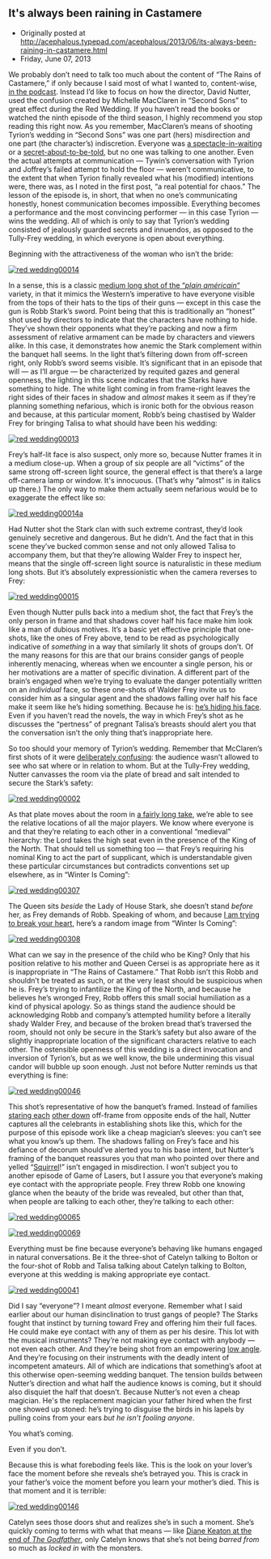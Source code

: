 ## It's always been raining in Castamere

 * Originally posted at http://acephalous.typepad.com/acephalous/2013/06/its-always-been-raining-in-castamere.html
 * Friday, June 07, 2013



We probably don’t need to talk too much about the content of “The 
Rains of Castamere,” if only because I said most of what I wanted to, 
content-wise, [in the podcast](http://www.lawyersgunsmoneyblog.com/2013/06/www.lawyersgunsmoneyblog.com/2013/06/the-rains-of-castamere-an-lgm-game-of-thrones-podcast-with-steven-attewell-and-sek).
 Instead I’d like to focus on how the director, David Nutter, used the 
confusion created by Michelle MacClaren in “Second Sons” to great effect
 during the Red Wedding. If you haven’t read the books or watched the 
ninth episode of the third season, I highly recommend you stop reading 
this right now. As you remember, MacClaren’s means of shooting Tyrion’s 
wedding in “Second Sons” was one part (hers) misdirection and one part 
(the character’s) indiscretion. Everyone was [a spectacle-in-waiting](http://www.lawyersgunsmoneyblog.com/2013/05/i-see-that-youve-seen-that-i-saw-you-miscommunication-in-second-sons-game-of-thrones) or a [secret-about-to-be-told](http://www.lawyersgunsmoneyblog.com/2013/05/i-still-know-that-youve-seen-that-i-saw-you-miscommunication-in-second-sons-game-of-thrones),
 but no one was talking to one another. Even the actual attempts at 
communication — Tywin’s conversation with Tyrion and Joffrey’s failed 
attempt to hold the floor — weren’t communicative, to the extent that 
when Tyrion finally revealed what his (modified) intentions were, there 
was, as I noted in the first post, “a real potential for chaos.” The 
lesson of the episode is, in short, that when no one’s communicating 
honestly, honest communication becomes impossible. Everything becomes a 
performance and the most convincing performer — in this case Tyrion — 
wins the wedding. All of which is only to say that Tyrion’s wedding 
consisted of jealously guarded secrets and innuendos, as opposed to the 
Tully-Frey wedding, in which everyone is open about everything.

Beginning with the attractiveness of the woman who isn’t the bride:

[![red wedding00014](http://www.lawyersgunsmoneyblog.com/wp-content/uploads/2013/06/red-wedding00014.png "red wedding00014")](http://www.lawyersgunsmoneyblog.com/wp-content/uploads/2013/06/red-wedding00014.png)

In a sense, this is a classic [medium long shot of the “_plain américain_“](http://classes.yale.edu/film-analysis/htmfiles/cinematography.htm#48043)
 variety, in that it mimics the Western’s imperative to have everyone 
visible from the tops of their hats to the tips of their guns — except 
in this case the gun is Robb Stark’s sword. Point being that this is 
traditionally an “honest” shot used by directors to indicate that the 
characters have nothing to hide. They’ve shown their opponents what 
they’re packing and now a firm assessment of relative armament can be made 
by characters and viewers alike. In this case, it demonstrates how 
anemic the Stark complement within the banquet hall seems. In the light 
that’s filtering down from off-screen right, only Robb’s sword seems 
visible. It’s significant that in an episode that will — as I’ll argue —
 be characterized by requited gazes and general openness, the lighting 
in this scene indicates that the Starks have something to hide. The 
white light coming in from frame-right leaves the right sides of their 
faces in shadow and _almost_ makes it seem as if they’re planning
 something nefarious, which is ironic both for the obvious reason and 
because, at this particular moment, Robb’s being chastised by Walder 
Frey for bringing Talisa to what should have been his wedding:

[![red wedding00013](http://www.lawyersgunsmoneyblog.com/wp-content/uploads/2013/06/red-wedding00013.png "red wedding00013")](http://www.lawyersgunsmoneyblog.com/wp-content/uploads/2013/06/red-wedding00013.png)

Frey’s half-lit face is also suspect, only more so, because Nutter 
frames it in a medium close-up. When a group of six people are all 
“victims” of the same strong off-screen light source, the general effect
 is that there’s a large off-camera lamp or window. It's innocuous. (That’s why “almost” 
is in italics up there.) The only way to make them actually seem 
nefarious would be to exaggerate the effect like so:

[![red wedding00014a](http://www.lawyersgunsmoneyblog.com/wp-content/uploads/2013/06/red-wedding00014a.png "red wedding00014a")](http://www.lawyersgunsmoneyblog.com/wp-content/uploads/2013/06/red-wedding00014a.png)

Had Nutter shot the Stark clan with such extreme contrast, they’d 
look genuinely secretive and dangerous. But he didn’t. And the fact that
 in this scene they’ve bucked common sense and not only allowed Talisa 
to accompany them, but that they’re allowing Walder Frey to inspect her,
 means that the single off-screen light source is naturalistic in these 
medium long shots. But it’s absolutely expressionistic when the camera 
reverses to Frey:

[![red wedding00015](http://www.lawyersgunsmoneyblog.com/wp-content/uploads/2013/06/red-wedding00015.png "red wedding00015")](http://www.lawyersgunsmoneyblog.com/wp-content/uploads/2013/06/red-wedding00015.png)

Even though Nutter pulls back into a medium shot, the fact that 
Frey’s the only person in frame and that shadows cover half his face 
make him look like a man of dubious motives. It’s a basic yet effective 
principle that one-shots, like the ones of Frey above, tend to be read 
as psychologically indicative of _something_ in a way that 
similarly lit shots of groups don’t. Of the many reasons for this are 
that our brains consider gangs of people inherently menacing, whereas 
when we encounter a single person, his or her motivations are a matter 
of specific divination. A different part of the brain’s engaged when 
we’re trying to evaluate the danger potentially written on an _individual_
 face, so these one-shots of Walder Frey invite us to consider him as a 
singular agent and the shadows falling over half his face make it seem 
like he’s hiding something. Because he is: [he’s hiding his face](http://acephalous.typepad.com/acephalous/2012/09/game-of-thrones-winter-is-coming-for-will-and-bran.html#1).[]()
 Even if you haven’t read the novels, the way in which Frey’s shot as he
 discusses the “pertness” of pregnant Talisa’s breasts should alert you 
that the conversation isn’t the only thing that’s inappropriate here.

So too should your memory of Tyrion’s wedding. Remember that McClaren’s first shots of it were [deliberately confusing](http://www.lawyersgunsmoneyblog.com/2013/05/i-see-that-youve-seen-that-i-saw-you-miscommunication-in-second-sons-game-of-thrones):
 the audience wasn’t allowed to see who sat where or in relation to 
whom. But at the Tully-Frey wedding, Nutter canvasses the room via the 
plate of bread and salt intended to secure the Stark’s safety:

[![red wedding00002](http://www.lawyersgunsmoneyblog.com/wp-content/uploads/2013/06/red-wedding00002.png "red wedding00002")](http://www.lawyersgunsmoneyblog.com/wp-content/uploads/2013/06/red-wedding00002.png)

As that plate moves about the room in [a fairly long take](http://classes.yale.edu/film-analysis/htmfiles/editing.htm#98486),
 we’re able to see the relative locations of all the major players. We 
know where everyone is and that they’re relating to each other in a 
conventional “medieval” hierarchy: the Lord takes the high seat even in 
the presence of the King of the North. That should tell us something too
 — that Frey’s requiring his nominal King to act the part of supplicant,
 which is understandable given these particular circumstances but 
contradicts conventions set up elsewhere, as in “Winter Is Coming”:

[![red wedding00307](http://www.lawyersgunsmoneyblog.com/wp-content/uploads/2013/06/red-wedding00307.png "red wedding00307")](http://www.lawyersgunsmoneyblog.com/wp-content/uploads/2013/06/red-wedding00307.png)

The Queen sits _beside_ the Lady of House Stark, she doesn’t stand _before_ her, as Frey demands of Robb. Speaking of whom, and because [I am trying to break your heart](http://youtu.be/zlxH9-TYseY), here’s a random image from “Winter Is Coming”:

[![red wedding00308](http://www.lawyersgunsmoneyblog.com/wp-content/uploads/2013/06/red-wedding00308.png "red wedding00308")](http://www.lawyersgunsmoneyblog.com/wp-content/uploads/2013/06/red-wedding00308.png)

What can we say in the presence of the child who be King? Only that 
his position relative to his mother and Queen Cersei is as appropriate 
here as it is inappropriate in “The Rains of Castamere.” That Robb isn’t
 this Robb and shouldn’t be treated as such, or at the very least should
 be suspicious when he is. Frey’s trying to infantilize the King of the 
North, and because he believes he’s wronged Frey, Robb offers this small
 social humiliation as a kind of physical apology. So as things stand 
the audience should be acknowledging Robb and company’s attempted 
humility before a literally shady Walder Frey, and because of the broken
 bread that’s traversed the room, should not only be secure in the 
Stark’s safety but also aware of the slightly inappropriate location of 
the significant characters relative to each other. The ostensible 
openness of this wedding is a direct invocation and inversion of 
Tyrion’s, but as we well know, the bile undermining this visual candor 
will bubble up soon enough. Just not before Nutter reminds us that 
everything is fine:

[![red wedding00046](http://www.lawyersgunsmoneyblog.com/wp-content/uploads/2013/06/red-wedding00046.png "red wedding00046")](http://www.lawyersgunsmoneyblog.com/wp-content/uploads/2013/06/red-wedding00046.png)

This shot’s representative of how the banquet’s framed. Instead of families [staring each](http://www.lawyersgunsmoneyblog.com/wp-content/uploads/2013/05/second-sons00076.png) [other down](http://www.lawyersgunsmoneyblog.com/wp-content/uploads/2013/05/second-sons00221.png)
 off-frame from opposite ends of the hall, Nutter captures all the 
celebrants in establishing shots like this, which for the purpose of 
this episode work like a cheap magician’s sleeves: you can’t see what 
you know’s up them. The shadows falling on Frey’s face and his defiance 
of decorum should’ve alerted you to his base intent, but Nutter’s 
framing of the banquet reassures you that man who pointed over there and
 yelled “[Squirrel](http://youtu.be/xrAIGLkSMls)!” isn’t 
engaged in misdirection. I won’t subject you to another episode of Game 
of Lasers, but I assure you that everyone’s making eye contact with the 
appropriate people. Frey threw Robb one knowing glance when the beauty 
of the bride was revealed, but other than that, when people are talking 
to each other, they’re talking to each other:

[![red wedding00065](http://www.lawyersgunsmoneyblog.com/wp-content/uploads/2013/06/red-wedding00065.png "red wedding00065")](http://www.lawyersgunsmoneyblog.com/wp-content/uploads/2013/06/red-wedding00065.png)

[![red wedding00069](http://www.lawyersgunsmoneyblog.com/wp-content/uploads/2013/06/red-wedding00069.png "red wedding00069")](http://www.lawyersgunsmoneyblog.com/wp-content/uploads/2013/06/red-wedding00069.png)

Everything must be fine because everyone’s behaving like humans 
engaged in natural conversations. Be it the three-shot of Catelyn 
talking to Bolton or the four-shot of Robb and Talisa talking about 
Catelyn talking to Bolton, everyone at this wedding is making 
appropriate eye contact.

[![red wedding00041](http://www.lawyersgunsmoneyblog.com/wp-content/uploads/2013/06/red-wedding00041.png "red wedding00041")](http://www.lawyersgunsmoneyblog.com/wp-content/uploads/2013/06/red-wedding00041.png)

Did I say “everyone”? I meant _almost_ everyone. Remember what
 I said earlier about our human disinclination to trust gangs of people?
 The Starks fought that instinct by turning toward Frey and offering him
 their full faces. He could make eye contact with any of them as per his desire.
 This lot with the musical instruments? They’re not making eye contact 
with anybody — not even each other. And they’re being shot from an 
empowering [low angle](http://classes.yale.edu/film-analysis/htmfiles/cinematography.htm#48004).
 And they’re focusing on their instruments with the deadly intent of 
incompetent amateurs. All of which are indications that something’s 
afoot at this otherwise open-seeming wedding banquet. The tension builds
 between Nutter’s direction and what half the audience knows is coming, 
but it should also disquiet the half that doesn’t. Because Nutter’s not even a cheap magician. He's the 
replacement magician your father hired when the first one showed up 
stoned: he’s trying to disguise the birds in his lapels by pulling coins
 from your ears _but he isn’t fooling anyone_.

You what’s coming.

Even if you don’t.

Because this is what foreboding feels like. This is the look on your 
lover’s face the moment before she reveals she’s betrayed you. This is 
crack in your father’s voice the moment before you learn your mother’s 
died. This is that moment and it is terrible:

[![red wedding00146](http://www.lawyersgunsmoneyblog.com/wp-content/uploads/2013/06/red-wedding00146.png "red wedding00146")](http://www.lawyersgunsmoneyblog.com/wp-content/uploads/2013/06/red-wedding00146.png)

Catelyn sees those doors shut and realizes she’s in such a moment. She’s quickly coming to terms with what that means — like [Diane Keaton at the end of _The Godfather_](http://www.lawyersgunsmoneyblog.com/2013/06/youtu.be/U5tJKzj6k\_Q#t=03m15s), only Catelyn knows that she’s not being _barred from_ so much as _locked in_ with the monsters.

		
